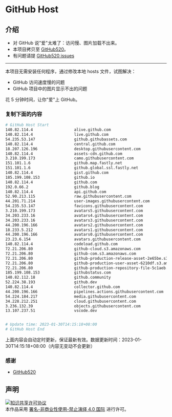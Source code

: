 # GitHub Host
## 介绍
- 对 GitHub 说"爱"太难了：访问慢、图片加载不出来。
- 本项目拷贝至 [GitHub520](https://github.com/521xueweihan/GitHub520)。
- 有问题请提 [GitHub520 issues](https://github.com/521xueweihan/GitHub520/issues/new)

---

本项目无需安装任何程序，通过修改本地 hosts 文件，试图解决：
- GitHub 访问速度慢的问题
- GitHub 项目中的图片显示不出的问题

花 5 分钟时间，让你"爱"上 GitHub。

### 复制下面的内容
```bash
# GitHub Host Start
140.82.114.4                  alive.github.com
140.82.114.4                  live.github.com
54.235.53.147                 github.githubassets.com
140.82.114.4                  central.github.com
18.207.126.196                desktop.githubusercontent.com
140.82.114.4                  assets-cdn.github.com
3.210.199.173                 camo.githubusercontent.com
151.101.1.6                   github.map.fastly.net
151.101.1.6                   github.global.ssl.fastly.net
140.82.114.4                  gist.github.com
185.199.108.153               github.io
140.82.114.4                  github.com
192.0.66.2                    github.blog
140.82.114.4                  api.github.com
52.90.213.115                 raw.githubusercontent.com
44.201.71.214                 user-images.githubusercontent.com
54.235.53.147                 favicons.githubusercontent.com
3.210.199.173                 avatars5.githubusercontent.com
34.203.233.16                 avatars4.githubusercontent.com
34.203.233.16                 avatars3.githubusercontent.com
44.200.196.166                avatars2.githubusercontent.com
18.233.5.212                  avatars1.githubusercontent.com
44.200.196.166                avatars0.githubusercontent.com
23.23.6.154                   avatars.githubusercontent.com
140.82.114.4                  codeload.github.com
72.21.206.80                  github-cloud.s3.amazonaws.com
72.21.206.80                  github-com.s3.amazonaws.com
72.21.206.80                  github-production-release-asset-2e65be.s3.amazonaws.com
72.21.206.80                  github-production-user-asset-6210df.s3.amazonaws.com
72.21.206.80                  github-production-repository-file-5c1aeb.s3.amazonaws.com
185.199.108.153               githubstatus.com
140.82.112.18                 github.community
52.224.38.193                 github.dev
140.82.114.4                  collector.github.com
44.200.196.166                pipelines.actions.githubusercontent.com
54.224.184.217                media.githubusercontent.com
34.228.212.251                cloud.githubusercontent.com
3.236.132.39                  objects.githubusercontent.com
13.107.237.51                 vscode.dev


# Update time: 2023-01-30T14:15:18+08:00
# GitHub Host End

```
上面内容会自动定时更新，保证最新有效。数据更新时间：2023-01-30T14:15:18+08:00（内容无变动不会更新）

### 感谢

- [GitHub520](https://github.com/521xueweihan/GitHub520)

## 声明
<a rel="license" href="https://creativecommons.org/licenses/by-nc-nd/4.0/deed.zh"><img alt="知识共享许可协议" style="border-width: 0" src="https://licensebuttons.net/l/by-nc-nd/4.0/88x31.png"></a><br>本作品采用 <a rel="license" href="https://creativecommons.org/licenses/by-nc-nd/4.0/deed.zh">署名-非商业性使用-禁止演绎 4.0 国际</a> 进行许可。